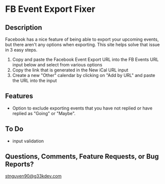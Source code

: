 FB Event Export Fixer
=====================

Description
-----------
Facebook has a nice feature of being able to export your upcoming events, but there aren't any options when exporting. This site helps solve that issue in 3 easy steps.

1. Copy and paste the Facebook Event Export URL into the FB Events URL input below and select from various options
2. Copy the link that is generated in the New iCal URL input
3. Create a new "Other" calendar by clicking on "Add by URL" and paste the URL into the input

Features
--------
- Option to exclude exporting events that you have not replied or have replied as "Going" or "Maybe". 

To Do
-----
- input validation

Questions, Comments, Feature Requests, or Bug Reports?
------------------------------------------------------
stnguyen90@g33kdev.com